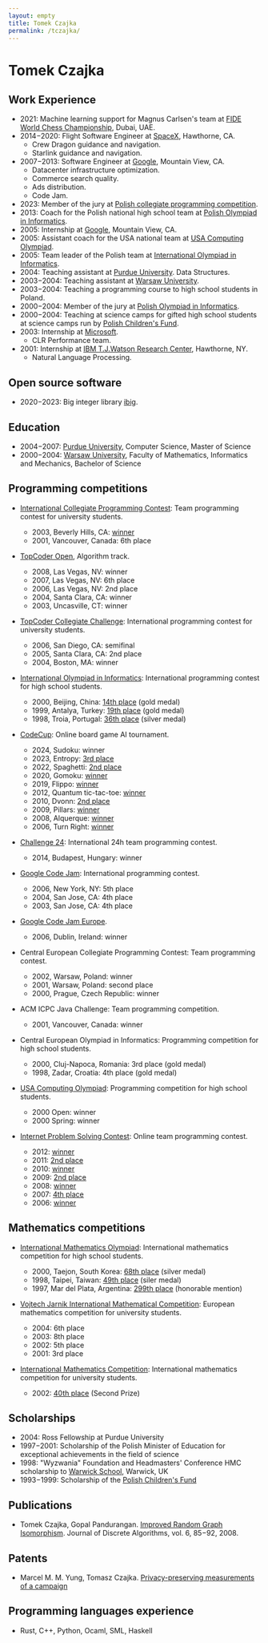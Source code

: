 ```yaml
---
layout: empty
title: Tomek Czajka
permalink: /tczajka/
---
```

# Tomek Czajka

## Work Experience

* 2021: Machine learning support for Magnus Carlsen's team at
  [FIDE World Chess Championship](https://fideworldchampionship.com/), Dubai, UAE.
* 2014−2020: Flight Software Engineer at [SpaceX](https://www.spacex.com/), Hawthorne, CA.
  * Crew Dragon guidance and navigation.
  * Starlink guidance and navigation.
* 2007−2013: Software Engineer at [Google](https://www.google.com/), Mountain View, CA.
  * Datacenter infrastructure optimization.
  * Commerce search quality.
  * Ads distribution.
  * Code Jam.
* 2023: Member of the jury at [Polish collegiate programming competition](https://amppz.edu.pl/).
* 2013: Coach for the Polish national high school team at
  [Polish Olympiad in Informatics](https://www.oi.edu.pl/).
* 2005: Internship at [Google](https://www.google.com/), Mountain View, CA.
* 2005: Assistant coach for the USA national team at [USA Computing Olympiad](https://usaco.org/).
* 2005: Team leader of the Polish team at
  [International Olympiad in Informatics](https://stats.ioinformatics.org/delegations/POL/2005).
* 2004: Teaching assistant at [Purdue University](https://www.cs.purdue.edu/). Data Structures.
* 2003−2004: Teaching assistant at [Warsaw University](https://www.mimuw.edu.pl/en/).
* 2003−2004: Teaching a programming course to high school students in Poland.
* 2000−2004: Member of the jury at
  [Polish Olympiad in Informatics](https://www.oi.edu.pl/).
* 2000−2004: Teaching at science camps for gifted high school students at science camps run by
  [Polish Children's Fund](https://fundusz.org/en/).
* 2003: Internship at [Microsoft](https://www.microsoft.com/).
  * CLR Performance team.
* 2001: Internship at [IBM T.J.Watson Research Center](https://research.ibm.com/labs/yorktown-heights),
  Hawthorne, NY.
  * Natural Language Processing.

## Open source software

* 2020−2023: Big integer library [ibig](https://crates.io/crates/ibig).

## Education

* 2004−2007: [Purdue University](https://www.cs.purdue.edu/), Computer Science, Master of Science
* 2000−2004: [Warsaw University](https://www.mimuw.edu.pl/),
  Faculty of Mathematics, Informatics and Mechanics, Bachelor of Science

## Programming competitions

* [International Collegiate Programming Contest](https://icpc.global/):
  Team programming contest for university students.
  * 2003, Beverly Hills, CA: [winner](https://icpc.global/community/history-icpc-2003)
  * 2001, Vancouver, Canada: 6th place

* [TopCoder Open](https://www.topcoder.com/), Algorithm track.
  * 2008, Las Vegas, NV: winner
  * 2007, Las Vegas, NV: 6th place
  * 2006, Las Vegas, NV: 2nd place
  * 2004, Santa Clara, CA: winner
  * 2003, Uncasville, CT: winner

* [TopCoder Collegiate Challenge](https://www.topcoder.com/):
  International programming contest for university students.
  * 2006, San Diego, CA: semifinal
  * 2005, Santa Clara, CA: 2nd place
  * 2004, Boston, MA: winner

* [International Olympiad in Informatics](https://stats.ioinformatics.org/people/2330):
  International programming contest for high school students.
  * 2000, Beijing, China: [14th place](https://stats.ioinformatics.org/results/2000) (gold medal)
  * 1999, Antalya, Turkey: [19th place](https://stats.ioinformatics.org/results/1999) (gold medal)
  * 1998, Troia, Portugal: [36th place](https://stats.ioinformatics.org/results/1998) (silver medal)

* [CodeCup](https://www.codecup.nl/): Online board game AI tournament.
  * 2024, Sudoku: winner
  * 2023, Entropy: [3rd place](https://archive.codecup.nl/2023/33/competition_qcomp_e307.html)
  * 2022, Spaghetti: [2nd place](https://archive.codecup.nl/2022/58/competition_qcomp_e280.html)
  * 2020, Gomoku: [winner](https://archive.codecup.nl/2020/25/competition_qcomp_e253.html)
  * 2019, Flippo: [winner](https://archive.codecup.nl/2019/45/competition_qcomp_e239.html)
  * 2012, Quantum tic-tac-toe: [winner](https://archive.codecup.nl/2012/26/competition_qcomp_e121.html)
  * 2010, Dvonn: [2nd place](https://archive.codecup.nl/2011/12/competition_qcomp_e105.html)
  * 2009, Pillars: [winner](https://archive.codecup.nl/2009/13/competition_qcomp_e78.html)
  * 2008, Alquerque: [winner](https://archive.codecup.nl/2008/35/competition_qcomp_e53.html)
  * 2006, Turn Right: [winner](https://archive.codecup.nl/2006/competition_qcomp_e22.html)

* [Challenge 24](http://ch24.org/): International 24h team programming contest.
  * 2014, Budapest, Hungary: winner

* [Google Code Jam](https://codingcompetitionsonair.withgoogle.com/#code-jam):
  International programming contest.
  * 2006, New York, NY: 5th place
  * 2004, San Jose, CA: 4th place
  * 2003, San Jose, CA: 4th place

* [Google Code Jam Europe](https://codingcompetitionsonair.withgoogle.com/#code-jam).
  * 2006, Dublin, Ireland: winner

* Central European Collegiate Programming Contest: Team programming contest.
  * 2002, Warsaw, Poland: winner
  * 2001, Warsaw, Poland: second place
  * 2000, Prague, Czech Republic: winner

* ACM ICPC Java Challenge: Team programming competition.
  * 2001, Vancouver, Canada: winner

* Central European Olympiad in Informatics: Programming competition for high school students.
  * 2000, Cluj-Napoca, Romania: 3rd place (gold medal)
  * 1998, Zadar, Croatia: 4th place (gold medal)

* [USA Computing Olympiad](https://usaco.org/): Programming competition for high school students.
  * 2000 Open: winner
  * 2000 Spring: winner

* [Internet Problem Solving Contest](https://ipsc.ksp.sk/halloffame): Online team programming contest.
  * 2012: [winner](https://ipsc.ksp.sk/2012/results/top10)
  * 2011: [2nd place](https://ipsc.ksp.sk/2011/results/top10)
  * 2010: [winner](https://ipsc.ksp.sk/2010/results/top10)
  * 2009: [2nd place](https://ipsc.ksp.sk/2009/results/top10)
  * 2008: [winner](https://ipsc.ksp.sk/2008/results/top10)
  * 2007: [4th place](https://ipsc.ksp.sk/2007/results/top10)
  * 2006: [winner](https://ipsc.ksp.sk/2006/results/top10)

## Mathematics competitions

* [International Mathematics Olympiad](https://www.imo-official.org/participant_r.aspx?id=4930):
  International mathematics competition for high school students.
  * 2000, Taejon, South Korea:
   [68th place](https://www.imo-official.org/year_individual_r.aspx?year=2000&column=total&order=desc)
   (silver medal)
  * 1998, Taipei, Taiwan:
   [49th place](https://www.imo-official.org/year_individual_r.aspx?year=1998&column=total&order=desc)
   (siler medal)
  * 1997, Mar del Plata, Argentina:
   [299th place](https://www.imo-official.org/year_individual_r.aspx?year=1997&column=total&order=desc)
   (honorable mention)

* [Vojtech Jarnik International Mathematical Competition](https://vjimc.osu.cz/):
  European mathematics competition for university students.
  * 2004: 6th place
  * 2003: 8th place
  * 2002: 5th place
  * 2001: 3rd place

* [International Mathematics Competition](https://www.imc-math.org.uk/):
  International mathematics competition for university students.
  * 2002: [40th place](https://www.imc-math.org.uk/?year=2002&item=results)
   (Second Prize)

## Scholarships

* 2004: Ross Fellowship at Purdue University
* 1997−2001: Scholarship of the Polish Minister of Education for exceptional achievements in the field of science
* 1998: "Wyzwania" Foundation and Headmasters' Conference HMC scholarship to
  [Warwick School](https://www.warwickschool.org/), Warwick, UK
* 1993−1999: Scholarship of the [Polish Children's Fund](https://fundusz.org/en/)

## Publications

* Tomek Czajka, Gopal Pandurangan. [Improved Random Graph Isomorphism](/assets/gi.pdf).
  Journal of Discrete Algorithms, vol. 6, 85−92, 2008.

## Patents

* Marcel M. M. Yung, Tomasz Czajka.
  [Privacy-preserving measurements of a campaign](https://patents.google.com/patent/US9641332B1/en)

## Programming languages experience

* Rust, C++, Python, Ocaml, SML, Haskell

